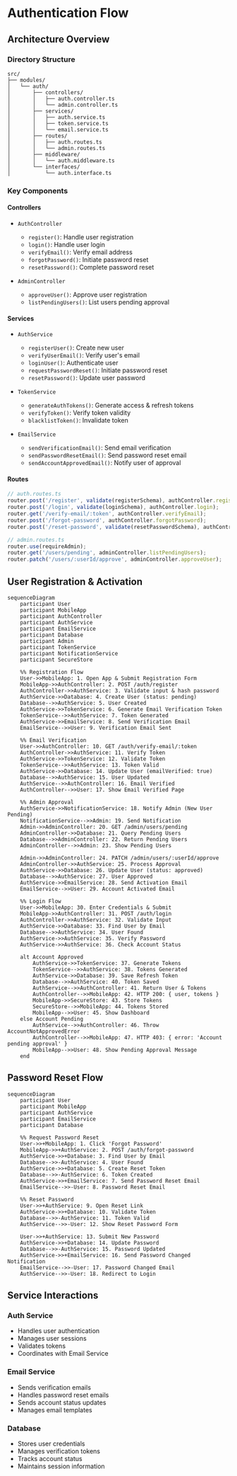 # Authentication Flow

## Architecture Overview

### Directory Structure

```
src/
├── modules/
│   └── auth/
│       ├── controllers/
│       │   ├── auth.controller.ts
│       │   └── admin.controller.ts
│       ├── services/
│       │   ├── auth.service.ts
│       │   ├── token.service.ts
│       │   └── email.service.ts
│       ├── routes/
│       │   ├── auth.routes.ts
│       │   └── admin.routes.ts
│       ├── middleware/
│       │   └── auth.middleware.ts
│       └── interfaces/
│           └── auth.interface.ts
```

### Key Components

#### Controllers

- `AuthController`
  - `register()`: Handle user registration
  - `login()`: Handle user login
  - `verifyEmail()`: Verify email address
  - `forgotPassword()`: Initiate password reset
  - `resetPassword()`: Complete password reset

- `AdminController`
  - `approveUser()`: Approve user registration
  - `listPendingUsers()`: List users pending approval

#### Services

- `AuthService`
  - `registerUser()`: Create new user
  - `verifyUserEmail()`: Verify user's email
  - `loginUser()`: Authenticate user
  - `requestPasswordReset()`: Initiate password reset
  - `resetPassword()`: Update user password

- `TokenService`
  - `generateAuthTokens()`: Generate access & refresh tokens
  - `verifyToken()`: Verify token validity
  - `blacklistToken()`: Invalidate token

- `EmailService`
  - `sendVerificationEmail()`: Send email verification
  - `sendPasswordResetEmail()`: Send password reset email
  - `sendAccountApprovedEmail()`: Notify user of approval

#### Routes

```typescript
// auth.routes.ts
router.post('/register', validate(registerSchema), authController.register);
router.post('/login', validate(loginSchema), authController.login);
router.get('/verify-email/:token', authController.verifyEmail);
router.post('/forgot-password', authController.forgotPassword);
router.post('/reset-password', validate(resetPasswordSchema), authController.resetPassword);

// admin.routes.ts
router.use(requireAdmin);
router.get('/users/pending', adminController.listPendingUsers);
router.patch('/users/:userId/approve', adminController.approveUser);
```

## User Registration & Activation

```mermaid
sequenceDiagram
    participant User
    participant MobileApp
    participant AuthController
    participant AuthService
    participant EmailService
    participant Database
    participant Admin
    participant TokenService
    participant NotificationService
    participant SecureStore

    %% Registration Flow
    User->>MobileApp: 1. Open App & Submit Registration Form
    MobileApp->>AuthController: 2. POST /auth/register
    AuthController->>AuthService: 3. Validate input & hash password
    AuthService->>Database: 4. Create User (status: pending)
    Database-->>AuthService: 5. User Created
    AuthService->>TokenService: 6. Generate Email Verification Token
    TokenService-->>AuthService: 7. Token Generated
    AuthService->>EmailService: 8. Send Verification Email
    EmailService-->>User: 9. Verification Email Sent

    %% Email Verification
    User->>AuthController: 10. GET /auth/verify-email/:token
    AuthController->>AuthService: 11. Verify Token
    AuthService->>TokenService: 12. Validate Token
    TokenService-->>AuthService: 13. Token Valid
    AuthService->>Database: 14. Update User (emailVerified: true)
    Database-->>AuthService: 15. User Updated
    AuthService-->>AuthController: 16. Email Verified
    AuthController-->>User: 17. Show Email Verified Page

    %% Admin Approval
    AuthService->>NotificationService: 18. Notify Admin (New User Pending)
    NotificationService-->>Admin: 19. Send Notification
    Admin->>AdminController: 20. GET /admin/users/pending
    AdminController->>Database: 21. Query Pending Users
    Database-->>AdminController: 22. Return Pending Users
    AdminController-->>Admin: 23. Show Pending Users

    Admin->>AdminController: 24. PATCH /admin/users/:userId/approve
    AdminController->>AuthService: 25. Process Approval
    AuthService->>Database: 26. Update User (status: approved)
    Database-->>AuthService: 27. User Approved
    AuthService->>EmailService: 28. Send Activation Email
    EmailService-->>User: 29. Account Activated Email

    %% Login Flow
    User->>MobileApp: 30. Enter Credentials & Submit
    MobileApp->>AuthController: 31. POST /auth/login
    AuthController->>AuthService: 32. Validate Input
    AuthService->>Database: 33. Find User by Email
    Database-->>AuthService: 34. User Found
    AuthService->>AuthService: 35. Verify Password
    AuthService->>AuthService: 36. Check Account Status

    alt Account Approved
        AuthService->>TokenService: 37. Generate Tokens
        TokenService-->>AuthService: 38. Tokens Generated
        AuthService->>Database: 39. Save Refresh Token
        Database-->>AuthService: 40. Token Saved
        AuthService-->>AuthController: 41. Return User & Tokens
        AuthController-->>MobileApp: 42. HTTP 200: { user, tokens }
        MobileApp->>SecureStore: 43. Store Tokens
        SecureStore-->>MobileApp: 44. Tokens Stored
        MobileApp-->>User: 45. Show Dashboard
    else Account Pending
        AuthService-->>AuthController: 46. Throw AccountNotApprovedError
        AuthController-->>MobileApp: 47. HTTP 403: { error: 'Account pending approval' }
        MobileApp-->>User: 48. Show Pending Approval Message
    end
```

## Password Reset Flow

```mermaid
sequenceDiagram
    participant User
    participant MobileApp
    participant AuthService
    participant EmailService
    participant Database

    %% Request Password Reset
    User->>+MobileApp: 1. Click 'Forgot Password'
    MobileApp->>+AuthService: 2. POST /auth/forgot-password
    AuthService->>+Database: 3. Find User by Email
    Database-->>-AuthService: 4. User Found
    AuthService->>+Database: 5. Create Reset Token
    Database-->>-AuthService: 6. Token Created
    AuthService->>+EmailService: 7. Send Password Reset Email
    EmailService-->>-User: 8. Password Reset Email

    %% Reset Password
    User->>+AuthService: 9. Open Reset Link
    AuthService->>+Database: 10. Validate Token
    Database-->>-AuthService: 11. Token Valid
    AuthService-->>-User: 12. Show Reset Password Form

    User->>+AuthService: 13. Submit New Password
    AuthService->>+Database: 14. Update Password
    Database-->>-AuthService: 15. Password Updated
    AuthService->>+EmailService: 16. Send Password Changed Notification
    EmailService-->>-User: 17. Password Changed Email
    AuthService-->>-User: 18. Redirect to Login
```

## Service Interactions

### Auth Service

- Handles user authentication
- Manages user sessions
- Validates tokens
- Coordinates with Email Service

### Email Service

- Sends verification emails
- Handles password reset emails
- Sends account status updates
- Manages email templates

### Database

- Stores user credentials
- Manages verification tokens
- Tracks account status
- Maintains session information
